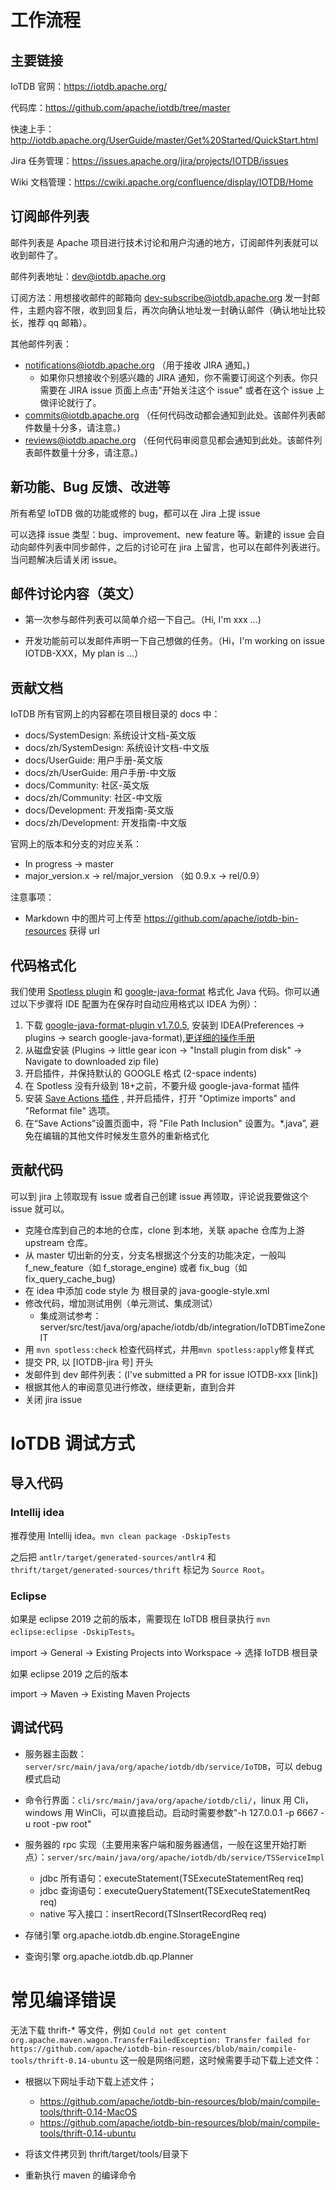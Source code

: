<!--

    Licensed to the Apache Software Foundation (ASF) under one
    or more contributor license agreements.  See the NOTICE file
    distributed with this work for additional information
    regarding copyright ownership.  The ASF licenses this file
    to you under the Apache License, Version 2.0 (the
    "License"); you may not use this file except in compliance
    with the License.  You may obtain a copy of the License at
    
        http://www.apache.org/licenses/LICENSE-2.0
    
    Unless required by applicable law or agreed to in writing,
    software distributed under the License is distributed on an
    "AS IS" BASIS, WITHOUT WARRANTIES OR CONDITIONS OF ANY
    KIND, either express or implied.  See the License for the
    specific language governing permissions and limitations
    under the License.

-->

# 工作流程

## 主要链接

IoTDB 官网：https://iotdb.apache.org/

代码库：https://github.com/apache/iotdb/tree/master

快速上手：http://iotdb.apache.org/UserGuide/master/Get%20Started/QuickStart.html

Jira 任务管理：https://issues.apache.org/jira/projects/IOTDB/issues

Wiki 文档管理：https://cwiki.apache.org/confluence/display/IOTDB/Home

## 订阅邮件列表

邮件列表是 Apache 项目进行技术讨论和用户沟通的地方，订阅邮件列表就可以收到邮件了。

邮件列表地址：dev@iotdb.apache.org

订阅方法：用想接收邮件的邮箱向 dev-subscribe@iotdb.apache.org 发一封邮件，主题内容不限，收到回复后，再次向确认地址发一封确认邮件（确认地址比较长，推荐 qq 邮箱）。

其他邮件列表：
* notifications@iotdb.apache.org （用于接收 JIRA 通知。)
  * 如果你只想接收个别感兴趣的 JIRA 通知，你不需要订阅这个列表。你只需要在 JIRA issue 页面上点击"开始关注这个 issue" 或者在这个 issue 上做评论就行了。
* commits@iotdb.apache.org （任何代码改动都会通知到此处。该邮件列表邮件数量十分多，请注意。)
* reviews@iotdb.apache.org （任何代码审阅意见都会通知到此处。该邮件列表邮件数量十分多，请注意。)

## 新功能、Bug 反馈、改进等

所有希望 IoTDB 做的功能或修的 bug，都可以在 Jira 上提 issue

可以选择 issue 类型：bug、improvement、new feature 等。新建的 issue 会自动向邮件列表中同步邮件，之后的讨论可在 jira 上留言，也可以在邮件列表进行。当问题解决后请关闭 issue。

## 邮件讨论内容（英文）

* 第一次参与邮件列表可以简单介绍一下自己。（Hi, I'm xxx ...)

* 开发功能前可以发邮件声明一下自己想做的任务。（Hi，I'm working on issue IOTDB-XXX，My plan is ...）

## 贡献文档

IoTDB 所有官网上的内容都在项目根目录的 docs 中：

* docs/SystemDesign: 系统设计文档-英文版
* docs/zh/SystemDesign: 系统设计文档-中文版
* docs/UserGuide: 用户手册-英文版
* docs/zh/UserGuide: 用户手册-中文版
* docs/Community: 社区-英文版
* docs/zh/Community: 社区-中文版
* docs/Development: 开发指南-英文版
* docs/zh/Development: 开发指南-中文版

官网上的版本和分支的对应关系：

* In progress -> master
* major_version.x -> rel/major_version （如 0.9.x -> rel/0.9）

注意事项：

* Markdown 中的图片可上传至 https://github.com/apache/iotdb-bin-resources 获得 url

## 代码格式化

我们使用 [Spotless
plugin](https://github.com/diffplug/spotless/tree/main/plugin-maven) 和 [google-java-format](https://github.com/google/google-java-format) 格式化 Java 代码。你可以通过以下步骤将 IDE 配置为在保存时自动应用格式以 IDEA 为例）：

1. 下载 [google-java-format-plugin v1.7.0.5](https://plugins.jetbrains.com/plugin/8527-google-java-format/versions/stable/83169), 安装到 IDEA(Preferences -> plugins -> search google-java-format),[更详细的操作手册](https://github.com/google/google-java-format#intellij-android-studio-and-other-jetbrains-ides)
2. 从磁盘安装 (Plugins -> little gear icon -> "Install plugin from disk" -> Navigate to downloaded zip file)
3. 开启插件，并保持默认的 GOOGLE 格式 (2-space indents)
4. 在 Spotless 没有升级到 18+之前，不要升级 google-java-format 插件
5. 安装 [Save Actions 插件](https://plugins.jetbrains.com/plugin/7642-save-actions) , 并开启插件，打开 "Optimize imports" and "Reformat file" 选项。
6. 在“Save Actions”设置页面中，将 "File Path Inclusion" 设置为。*\.java”, 避免在编辑的其他文件时候发生意外的重新格式化

## 贡献代码

可以到 jira 上领取现有 issue 或者自己创建 issue 再领取，评论说我要做这个 issue 就可以。

* 克隆仓库到自己的本地的仓库，clone 到本地，关联 apache 仓库为上游 upstream 仓库。
* 从 master 切出新的分支，分支名根据这个分支的功能决定，一般叫 f_new_feature（如 f_storage_engine) 或者 fix_bug（如 fix_query_cache_bug)
* 在 idea 中添加 code style 为 根目录的 java-google-style.xml
* 修改代码，增加测试用例（单元测试、集成测试）
	* 集成测试参考：server/src/test/java/org/apache/iotdb/db/integration/IoTDBTimeZoneIT
* 用 `mvn spotless:check` 检查代码样式，并用`mvn spotless:apply`修复样式
* 提交 PR, 以 [IOTDB-jira 号] 开头
* 发邮件到 dev 邮件列表：(I've submitted a PR for issue IOTDB-xxx [link])
* 根据其他人的审阅意见进行修改，继续更新，直到合并
* 关闭 jira issue

# IoTDB 调试方式

## 导入代码

### Intellij idea

推荐使用 Intellij idea。```mvn clean package -DskipTests``` 

之后把 ```antlr/target/generated-sources/antlr4``` 和 ```thrift/target/generated-sources/thrift``` 标记为 ```Source Root```。 

### Eclipse

如果是 eclipse 2019 之前的版本，需要现在 IoTDB 根目录执行 `mvn eclipse:eclipse -DskipTests`。

import -> General -> Existing Projects into Workspace -> 选择 IoTDB 根目录

如果 eclipse 2019 之后的版本

import -> Maven -> Existing Maven Projects

## 调试代码

* 服务器主函数：```server/src/main/java/org/apache/iotdb/db/service/IoTDB```，可以 debug 模式启动
* 命令行界面：```cli/src/main/java/org/apache/iotdb/cli/```，linux 用 Cli，windows 用 WinCli，可以直接启动。启动时需要参数"-h 127.0.0.1 -p 6667 -u root -pw root"
* 服务器的 rpc 实现（主要用来客户端和服务器通信，一般在这里开始打断点）：```server/src/main/java/org/apache/iotdb/db/service/TSServiceImpl```
	* jdbc 所有语句：executeStatement(TSExecuteStatementReq req)
	* jdbc 查询语句：executeQueryStatement(TSExecuteStatementReq req)	
	* native 写入接口：insertRecord(TSInsertRecordReq req)

* 存储引擎 org.apache.iotdb.db.engine.StorageEngine
* 查询引擎 org.apache.iotdb.db.qp.Planner

# 常见编译错误

无法下载 thrift-* 等文件，例如 `Could not get content
org.apache.maven.wagon.TransferFailedException: Transfer failed for https://github.com/apache/iotdb-bin-resources/blob/main/compile-tools/thrift-0.14-ubuntu`
这一般是网络问题，这时候需要手动下载上述文件：

  * 根据以下网址手动下载上述文件；
      * https://github.com/apache/iotdb-bin-resources/blob/main/compile-tools/thrift-0.14-MacOS
      * https://github.com/apache/iotdb-bin-resources/blob/main/compile-tools/thrift-0.14-ubuntu
  
 * 将该文件拷贝到 thrift/target/tools/目录下 
 * 重新执行 maven 的编译命令
